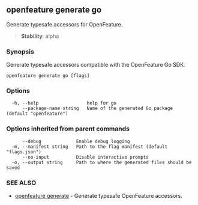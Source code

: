 <!-- markdownlint-disable-file -->
<!-- WARNING: THIS DOC IS AUTO-GENERATED. DO NOT EDIT! -->
## openfeature generate go

Generate typesafe accessors for OpenFeature.


> **Stability**: alpha

### Synopsis

Generate typesafe accessors compatible with the OpenFeature Go SDK.

```
openfeature generate go [flags]
```

### Options

```
  -h, --help                  help for go
      --package-name string   Name of the generated Go package (default "openfeature")
```

### Options inherited from parent commands

```
      --debug             Enable debug logging
  -m, --manifest string   Path to the flag manifest (default "flags.json")
      --no-input          Disable interactive prompts
  -o, --output string     Path to where the generated files should be saved
```

### SEE ALSO

* [openfeature generate](openfeature_generate.md)	 - Generate typesafe OpenFeature accessors.


